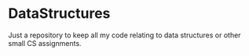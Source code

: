# DataStructures
Just a repository to keep all my code relating to data structures or other small CS assignments.
